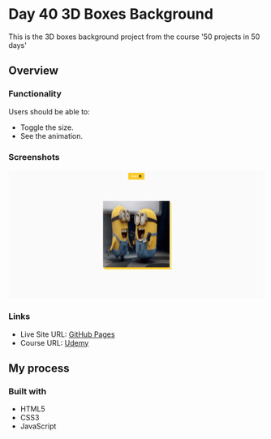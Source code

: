 # Day 40 3D Boxes Background

This is the 3D boxes background project from the course '50 projects in 50 days'

## Overview

### Functionality

Users should be able to:

- Toggle the size.
- See the animation.

### Screenshots

![](/screenshots/screenshot1.png)

### Links

- Live Site URL: [GitHub Pages](https://aref-akminasi.github.io/day40-3d-boxes-background)
- Course URL: [Udemy](https://www.udemy.com/course/50-projects-50-days/?utm_source=adwords&utm_medium=udemyads&utm_campaign=WebDevelopment_v.PROF_la.EN_cc.ROWMTA-B_ti.8322&utm_content=deal4584&utm_term=_._ag_80869579591_._ad_533999956732_._kw__._de_c_._dm__._pl__._ti_dsa-774930035449_._li_1010752_._pd__._&matchtype=&gclid=EAIaIQobChMI762Pj479_wIVHJeDBx1Z6gqdEAAYASAAEgLTq_D_BwE)

## My process

### Built with

- HTML5
- CSS3
- JavaScript
